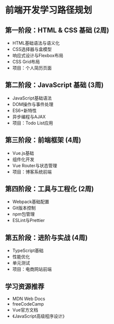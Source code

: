 # 前端开发学习路径规划

## 第一阶段：HTML & CSS 基础 (2周)
- HTML基础语法与语义化
- CSS选择器与盒模型
- 响应式设计与Flexbox布局
- CSS Grid布局
- 项目：个人简历页面

## 第二阶段：JavaScript 基础 (3周)
- JavaScript基础语法
- DOM操作与事件处理
- ES6+新特性
- 异步编程与AJAX
- 项目：Todo List应用

## 第三阶段：前端框架 (4周)
- Vue.js基础
- 组件化开发
- Vue Router与状态管理
- 项目：博客系统前端

## 第四阶段：工具与工程化 (2周)
- Webpack基础配置
- Git版本控制
- npm包管理
- ESLint与Prettier

## 第五阶段：进阶与实战 (4周)
- TypeScript基础
- 性能优化
- 单元测试
- 项目：电商网站前端

## 学习资源推荐
- MDN Web Docs
- freeCodeCamp
- Vue官方文档
- 《JavaScript高级程序设计》
